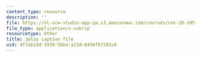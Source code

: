 ```yaml
---
content_type: resource
description: ''
file: https://ol-ocw-studio-app-qa.s3.amazonaws.com/courses/res-10-s95-physics-of-covid-19-transmission-fall-2020/4f7ab1dd39395bbaa13d8456fb7203c0_Nt44I1OYkFw.vtt
file_type: application/x-subrip
resourcetype: Other
title: 3play caption file
uid: 4f7ab1dd-3939-5bba-a13d-8456fb7203c0
---
```

